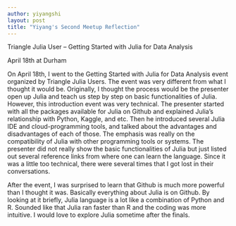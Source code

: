 ```yaml
---
author: yiyangshi
layout: post
title: "Yiyang's Second Meetup Reflection"
---
```


Triangle Julia User – Getting Started with Julia for Data Analysis

April 18th at Durham

On April 18th, I went to the Getting Started with Julia for Data Analysis event organized by Triangle Julia Users. The event was very different from what I thought it would be. Originally, I thought the process would be the presenter open up Julia and teach us step by step on basic functionalities of Julia. However, this introduction event was very technical. The presenter started with all the packages available for Julia on Github and explained Julia’s relationship with Python, Kaggle, and etc. Then he introduced several Julia IDE and cloud-programming tools, and talked about the advantages and disadvantages of each of those. The emphasis was really on the compatibility of Julia with other programming tools or systems. The presenter did not really show the basic functionalities of Julia but just listed out several reference links from where one can learn the language. Since it was a little too technical, there were several times that I got lost in their conversations. 

After the event, I was surprised to learn that Github is much more powerful than I thought it was. Basically everything about Julia is on Github.  By looking at it briefly, Julia language is a lot like a combination of Python and R. Sounded like that Julia ran faster than R and the coding was more intuitive. I would love to explore Julia sometime after the finals. 

